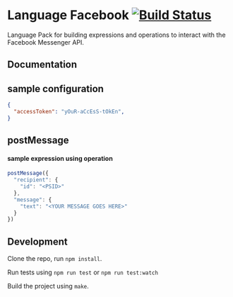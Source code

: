 Language Facebook [![Build Status](https://travis-ci.org/OpenFn/language-facebook.svg?branch=master)](https://travis-ci.org/OpenFn/language-facebook)
=================

Language Pack for building expressions and operations to interact with the Facebook Messenger API.

Documentation
-------------

## sample configuration

```json
{
  "accessToken": "yOuR-aCcEsS-tOkEn",
}
```

## postMessage
#### sample expression using operation
```js
postMessage({
  "recipient": {
    "id": "<PSID>"
  },
  "message": {
    "text": "<YOUR MESSAGE GOES HERE>"
  }
})
```

Development
-----------

Clone the repo, run `npm install`.

Run tests using `npm run test` or `npm run test:watch`

Build the project using `make`.
